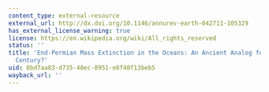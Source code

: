 ```yaml
---
content_type: external-resource
external_url: http://dx.doi.org/10.1146/annurev-earth-042711-105329
has_external_license_warning: true
license: https://en.wikipedia.org/wiki/All_rights_reserved
status: ''
title: 'End-Permian Mass Extinction in the Oceans: An Ancient Analog for the Twenty-First
  Century?'
uid: 8bd7aa83-d735-48ec-8951-e8f40f13beb5
wayback_url: ''
---
```


